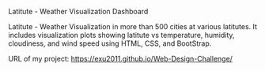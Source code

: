 Latitute - Weather Visualization Dashboard

Latitute - Weather Visualization in more than 500 cities at various latitutes. It includes visualization plots showing latitute vs temperature, humidity, cloudiness, and wind speed using HTML, CSS, and BootStrap. 

URL of my project: 
https://exu2011.github.io/Web-Design-Challenge/

